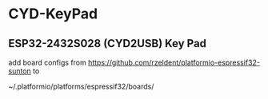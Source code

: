 # CYD-KeyPad

## ESP32-2432S028 (CYD2USB) Key Pad 

add board configs from https://github.com/rzeldent/platformio-espressif32-sunton to 

~/.platformio/platforms/espressif32/boards/